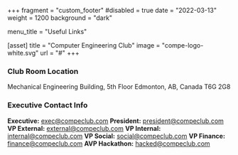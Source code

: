 +++
fragment = "custom_footer"
#disabled = true
date = "2022-03-13"
weight = 1200
background = "dark"

menu_title = "Useful Links"

[asset]
  title = "Computer Engineering Club"
  image = "compe-logo-white.svg"
  url = "#"
+++

### Club Room Location

Mechanical Engineering Building, 5th Floor
Edmonton, AB, Canada
T6G 2G8

### Executive Contact Info
**Executive:** exec@compeclub.com
**President:** president@compeclub.com
**VP External:** external@compeclub.com
**VP Internal:** internal@compeclub.com
**VP Social:** social@compeclub.com
**VP Finance:** finance@compeclub.com
**AVP Hackathon:** hacked@compeclub.com

